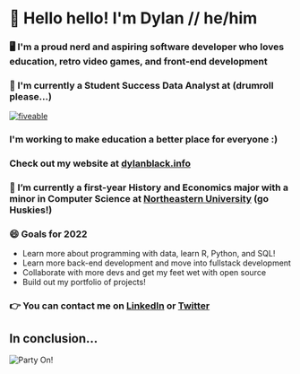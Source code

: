 # 👋 Hello hello! I'm Dylan // he/him

### 🖥️ I'm a proud nerd and aspiring software developer who loves education, retro video games, and front-end development

### 🥁 I'm currently a Student Success Data Analyst at (drumroll please...)
[![fiveable](https://fiveable.me/img/logos/fiveable-logo-large.svg)](http://fiveable.me "Redirect to homepage")

### I'm working to make education a better place for everyone :) 

### Check out my website at [dylanblack.info](https://www.dylanblack.info)

### 🔭 I’m currently a first-year History and Economics major with a minor in Computer Science at [Northeastern University](https://cssh.northeastern.edu/history/program/bs-in-history-economics/) (go Huskies!)

### 😄 Goals for 2022
- Learn more about programming with data, learn R, Python, and SQL!
- Learn more back-end development and move into fullstack development
- Collaborate with more devs and get my feet wet with open source
- Build out my portfolio of projects!

### :point_right:  You can contact me on [LinkedIn](https://www.linkedin.com/in/dylan-black-2021/) or [Twitter](https://twitter.com/Dyljam12345)

## In conclusion...
![Party On!](https://media.giphy.com/media/d3mlYwpf96kMuFjO/giphy.gif)

<!--
**DBlack2021/DBlack2021** is a ✨ _special_ ✨ repository because its `README.md` (this file) appears on your GitHub profile.

Here are some ideas to get you started:

- 🔭 I’m currently working on ...
- 🌱 I’m currently learning ...
- 👯 I’m looking to collaborate on ...
- 🤔 I’m looking for help with ...
- 💬 Ask me about ...
- 📫 How to reach me: ...
- 😄 Pronouns: ...
- ⚡ Fun fact: ...
-->
